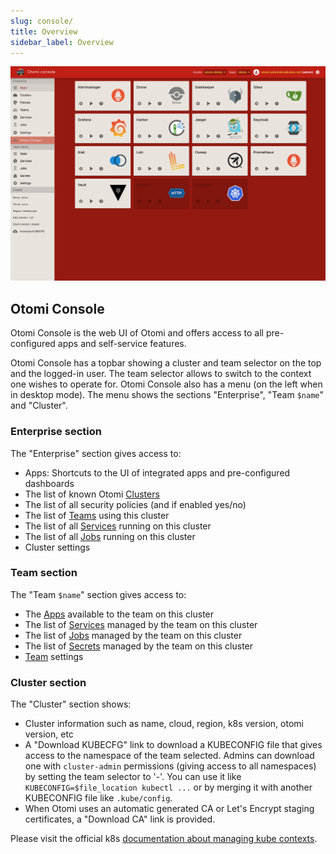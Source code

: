```yaml
---
slug: console/
title: Overview
sidebar_label: Overview
---
```


![Console apps](img/platform-apps.png)

## Otomi Console

Otomi Console is the web UI of Otomi and offers access to all pre-configured apps and self-service features.

Otomi Console has a topbar showing a cluster and team selector on the top and the logged-in user. The team selector allows to switch to the context one wishes to operate for. Otomi Console also has a menu (on the left when in desktop mode). The menu shows the sections "Enterprise", "Team `$name`" and "Cluster".

### Enterprise section

The "Enterprise" section gives access to:

- Apps: Shortcuts to the UI of integrated apps and pre-configured dashboards
- The list of known Otomi [Clusters](clusters)
- The list of all security policies (and if enabled yes/no)
- The list of [Teams](teams) using this cluster
- The list of all [Services](services) running on this cluster
- The list of all [Jobs](jobs) running on this cluster
- Cluster settings

### Team section

The "Team `$name`" section gives access to:

- The [Apps](team-apps) available to the team on this cluster
- The list of [Services](services) managed by the team on this cluster
- The list of [Jobs](jobs) managed by the team on this cluster
- The list of [Secrets](secrets) managed by the team on this cluster
- [Team](teams) settings

### Cluster section

The "Cluster" section shows:

- Cluster information such as name, cloud, region, k8s version, otomi version, etc
- A "Download KUBECFG" link to download a KUBECONFIG file that gives access to the namespace of the team selected. Admins can download one with `cluster-admin` permissions (giving access to all namespaces) by setting the team selector to '-'. You can use it like `KUBECONFIG=$file_location kubectl ...` or by merging it with another KUBECONFIG file like `.kube/config`.
- When Otomi uses an automatic generated CA or Let's Encrypt staging certificates, a "Download CA" link is provided.

Please visit the official k8s [documentation about managing kube contexts](https://kubernetes.io/docs/concepts/configuration/organize-cluster-access-kubeconfig/).
